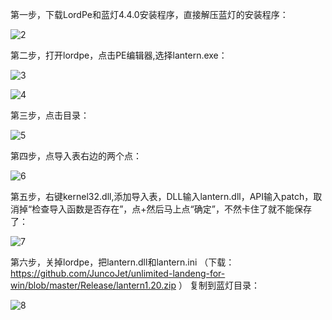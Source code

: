 第一步，下载LordPe和蓝灯4.4.0安装程序，直接解压蓝灯的安装程序：

![2](https://raw.githubusercontent.com/ntkernel/lantern/master/2.PNG)

第二步，打开lordpe，点击PE编辑器,选择lantern.exe：

![3](https://raw.githubusercontent.com/ntkernel/lantern/master/3.PNG)

![4](https://raw.githubusercontent.com/ntkernel/lantern/master/4.PNG)

第三步，点击目录：

![5](https://raw.githubusercontent.com/ntkernel/lantern/master/5.PNG)

第四步，点导入表右边的两个点：

![6](https://raw.githubusercontent.com/ntkernel/lantern/master/6.PNG)

第五步，右键kernel32.dll,添加导入表，DLL输入lantern.dll，API输入patch，取消掉“检查导入函数是否存在”，点+然后马上点“确定”，不然卡住了就不能保存了：

![7](https://raw.githubusercontent.com/ntkernel/lantern/master/7.PNG)

第六步，关掉lordpe，把lantern.dll和lantern.ini （下载：https://github.com/JuncoJet/unlimited-landeng-for-win/blob/master/Release/lantern1.20.zip ） 复制到蓝灯目录：

![8](https://raw.githubusercontent.com/ntkernel/lantern/master/8.PNG)
